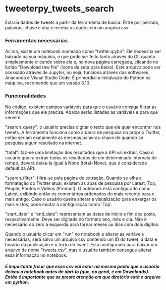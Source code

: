 # tweeterpy_tweets_search
Extraia dados de tweets a partir da ferramenta de busca. Filtre por período, palavras-chave e aba e receba os dados em um arquivo csv.

### Ferramentas necessárias
Acima, existe um notebook nomeado como "twitter.ipybn". Ele necessita ser baixado na sua máquina, o que pode ser feito tanto através do Git quanto simplesmente clicando sobre ele e, na nova página carregada, clicando no botão "Download raw file" (ícone de seta para baixo). Este arquivo pode ser acessado através de Jupyter, ou seja, funciona através dos softwares Anaconda e Visual Studio Code. É primordial a instalação do Python na máquina, recomendo que em versão 3.10.

### Funcionalidades
No código, existem campos variáveis para que o usuário consiga filtrar as informações que ele precisa. Abaixo serão listadas as variáveis e para que servem.

"search_query": o usuário precisa digitar o texto que ele quer encontrar nos tweets. A ferramenta funciona como a barra de pesquisa do próprio Twitter, então seriam exatamente as mesmas palavras-chave de quando se pesquisa algum resultado na internet.

"total": faz-se uma limitação dos resultados que a API vai extrair. Caso o usuário queira extrair todos os resultados de um determinado intervalo de tempo, deverá deixá-la igual à None (total=None), que é considerado default da API.

"search_filter": filtra-se pela página de extração. Quando se olha a formatação do Twitter atual, existem as abas de pesquisa por Latest, Top, People, Photos e Videos (Product). O notebook está configurado como Latest, exibindo então os comentários ordenados do mais recente para o mais antigo. Caso o usuário queira alterar a visualização para enxergar os mais vistos, pode mudar a configuração como 'Top'.

"start_date" e "end_date": representam as datas de início e fim dos posts, respectivamente. Deve ser digitada no formato ano, mês e dia. Não é necessário do zero à esquerda para tornar meses ou dias com dois dígitos.

Quando o usuário clicar em "run" no notebook e alterar as variáveis necessárias, será salvo um arquivo csv contendo um ID do tweet, a data e horário da publicação e o texto do tweet. Está configurado para baixar um arquivo de nome "tweets.csv", mas o usuário também consegue alterar essa informação no notebook.

##### É importante frisar que esse csv vai estar na mesma pasta que o usuário deixou o notebook antes de abrí-lo (que, no geral, é em Downloads). Então é importante que se preste atenção em que diretório está o arquivo em python.
